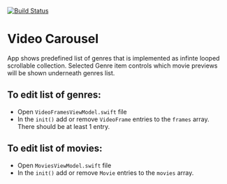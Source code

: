 [![Build Status](https://travis-ci.org/zigdanis/VideoCarousel.svg?branch=master)](https://travis-ci.org/zigdanis/VideoCarousel)

Video Carousel
==============
App shows predefined list of genres that is implemented as infinte looped scrollable collection. Selected Genre item controls which movie previews will be shown underneath genres list.

To edit list of genres:
--------
* Open `VideoFramesViewModel.swift` file
* In the `init()` add or remove `VideoFrame` entries to the `frames` array. There should be at least 1 entry.

To edit list of movies:
--------
* Open `MoviesViewModel.swift` file
* In the `init()` add or remove `Movie` entries to the `movies` array.